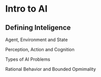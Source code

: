 # Intro to AI

## Defining Inteligence

Agent, Environment and State

Perception, Action and Cognition

Types of AI Problems

Rational Behavior and Bounded Opmimality

